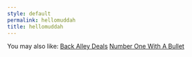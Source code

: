 ```yaml
---
style: default
permalink: hellomuddah
title: hellomuddah
---
```

You may also like:
[Back Alley Deals](http://scp-wiki.net/back-alley-deals)
[Number One With A Bullet](http://scp-wiki.net/number-one-with-a-bullet)